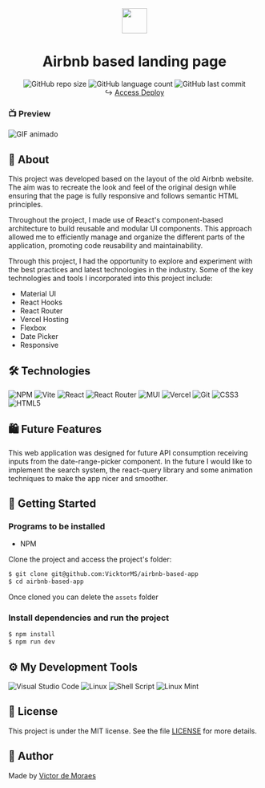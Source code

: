 
<div align="center">
  <img src="https://cdn4.iconfinder.com/data/icons/socialcones/508/Airbnb-256.png" width="50" />
  <h1>Airbnb based landing page</h1>
</div>

<div align="center">
  <img alt="GitHub repo size" src="https://img.shields.io/github/repo-size/VicktorMS/airbnb-based-app">
  <img alt="GitHub language count" src="https://img.shields.io/github/languages/count/VicktorMS/airbnb-based-app">
  <img alt="GitHub last commit" src="https://img.shields.io/github/last-commit/VicktorMS/airbnb-based-app?color=%231280BF">
  
  <div> ↪️ <a href="https://airbnb-based-mgcn9waao-vicktorms.vercel.app/">Access Deploy</a> </div>
</div>

<h3>📺 Preview</h3>

![GIF animado](assets/Airbnb.gif)


## 📝 About
<p>This project was developed based on the layout of the old Airbnb website. The aim was to recreate the look and feel of the original design while ensuring that the page is fully responsive and follows semantic HTML principles.</p>
<p>Throughout the project, I made use of React's component-based architecture to build reusable and modular UI components. This approach allowed me to efficiently manage and organize the different parts of the application, promoting code reusability and maintainability.</p>
<p>Through this project, I had the opportunity to explore and experiment with the best practices and latest technologies in the industry. Some of the key technologies and tools I incorporated into this project include:</p>
<ul>
  <li>Material UI</li>
  <li>React Hooks</li>
  <li>React Router</li>
  <li>Vercel Hosting</li>
  <li>Flexbox</li>
  <li>Date Picker</li>
  <li>Responsive</li>
</ul>


## 🛠️ Technologies
![NPM](https://img.shields.io/badge/NPM-%23CB3837.svg?style=for-the-badge&logo=npm&logoColor=white)
![Vite](https://img.shields.io/badge/vite-%23646CFF.svg?style=for-the-badge&logo=vite&logoColor=white)
![React](https://img.shields.io/badge/react-%2320232a.svg?style=for-the-badge&logo=react&logoColor=%2361DAFB)
![React Router](https://img.shields.io/badge/React_Router-CA4245?style=for-the-badge&logo=react-router&logoColor=white)
![MUI](https://img.shields.io/badge/MUI-%230081CB.svg?style=for-the-badge&logo=mui&logoColor=white)
![Vercel](https://img.shields.io/badge/vercel-%23000000.svg?style=for-the-badge&logo=vercel&logoColor=white)
![Git](https://img.shields.io/badge/git-%23F05033.svg?style=for-the-badge&logo=git&logoColor=white)
![CSS3](https://img.shields.io/badge/css3-%231572B6.svg?style=for-the-badge&logo=css3&logoColor=white)
![HTML5](https://img.shields.io/badge/html5-%23E34F26.svg?style=for-the-badge&logo=html5&logoColor=white)

## 🛍️ Future Features

This web application was designed for future API consumption receiving inputs from the date-range-picker component. In the future I would like to implement the search system, the react-query library and some animation techniques to make the app nicer and smoother.

## 🏁 Getting Started

### Programs to be installed
- NPM

Clone the project and access the project's folder:

```bash
$ git clone git@github.com:VicktorMS/airbnb-based-app
$ cd airbnb-based-app
```
Once cloned you can delete the `assets` folder

### Install dependencies and run the project

```bash
$ npm install
$ npm run dev
```


## ⚙️ My Development Tools
![Visual Studio Code](https://img.shields.io/badge/Visual%20Studio%20Code-0078d7.svg?style=for-the-badge&logo=visual-studio-code&logoColor=white)
![Linux](https://img.shields.io/badge/Linux-FCC624?style=for-the-badge&logo=linux&logoColor=black)
![Shell Script](https://img.shields.io/badge/shell_script-%23121011.svg?style=for-the-badge&logo=gnu-bash&logoColor=whit)
![Linux Mint](https://img.shields.io/badge/Linux%20Mint-87CF3E?style=for-the-badge&logo=Linux%20Mint&logoColor=white)

## 🔑 License

This project is under the MIT license. See the file [LICENSE](LICENSE) for more details.

## 🎯 Author

<p>
	Made by <a href="https://www.linkedin.com/in/victor-moraes-43006a112/">Victor de Moraes</a>
</p>

